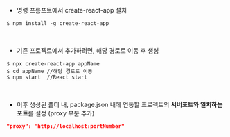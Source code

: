 - 명령 프롬프트에서 create-react-app 설치

~~~
$ npm install -g create-react-app
~~~
<br>

- 기존 프로젝트에서 추가하려면, 해당 경로로 이동 후 생성
~~~
$ npx create-react-app appName
$ cd appName //해당 경로로 이동
$ npm start  //React start
~~~

<br>

- 이후 생성된 폴더 내, package.json 내에 연동할 프로젝트의 **서버포트와 일치하는 포트**를 설정 (proxy 부분 추가)

~~~ json
"proxy": "http://localhost:portNumber"
~~~